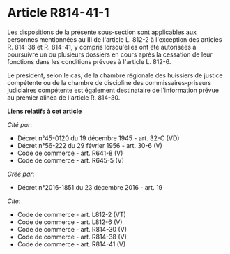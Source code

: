 # Article R814-41-1

Les dispositions de la présente sous-section sont applicables aux personnes mentionnées au III de l'article L. 812-2 à
l'exception des articles R. 814-38 et R. 814-41, y compris lorsqu'elles ont été autorisées à poursuivre un ou plusieurs
dossiers en cours après la cessation de leur fonctions dans les conditions prévues à l'article L. 812-6. 

Le président, selon le cas, de la chambre régionale des huissiers de justice compétente ou de la chambre de discipline des
commissaires-priseurs judiciaires compétente est également destinataire de l'information prévue au premier alinéa de
l'article R. 814-30.

**Liens relatifs à cet article**

_Cité par_:

  - Décret n°45-0120 du 19 décembre 1945 - art. 32-C (VD)
  - Décret n°56-222 du 29 février 1956 - art. 30-6 (V)
  - Code de commerce - art. R641-8 (V)
  - Code de commerce - art. R645-5 (V)

_Créé par_:

  - Décret n°2016-1851 du 23 décembre 2016 - art. 19

_Cite_:

  - Code de commerce - art. L812-2 (VT)
  - Code de commerce - art. L812-6 (V)
  - Code de commerce - art. R814-30 (V)
  - Code de commerce - art. R814-38 (V)
  - Code de commerce - art. R814-41 (V)
